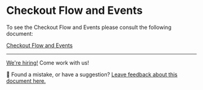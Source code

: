 # Checkout Flow and Events

To see the Checkout Flow and Events please consult the following document:

[Checkout Flow and Events](../../../../docs/internal-developers/block-client-apis/checkout/checkout-flow-and-events.md)

<!-- FEEDBACK -->

---

[We're hiring!](https://woo.com/careers/) Come work with us!

🐞 Found a mistake, or have a suggestion? [Leave feedback about this document here.](https://github.com/woocommerce/woocommerce-blocks/issues/new?assignees=&labels=type%3A+documentation&template=--doc-feedback.md&title=Feedback%20on%20./docs/third-party-developers/extensibility/checkout-payment-methods/checkout-flow-and-events.md)

<!-- /FEEDBACK -->

